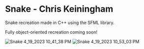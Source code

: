 # Snake - Chris Keiningham

Snake recreation made in C++ using the SFML library.

Fully object-oriented recreation coming soon!

![Snake 4_19_2023 10_41_38 PM](https://user-images.githubusercontent.com/130263834/233254010-0081e28c-09a0-4d93-ba59-c4597ac33962.png)
![Snake 4_19_2023 10_53_03 PM](https://user-images.githubusercontent.com/130263834/233254012-6eee43ae-04ae-4211-aada-fbe9c919ca08.png)
